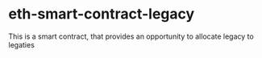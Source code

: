 # eth-smart-contract-legacy
This is a smart contract, that provides an opportunity to allocate legacy to legaties
